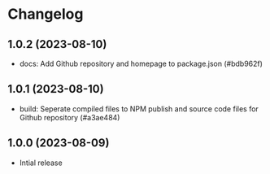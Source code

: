 # Changelog

## 1.0.2 (2023-08-10)

- docs: Add Github repository and homepage to package.json (#bdb962f)

## 1.0.1 (2023-08-10)

- build: Seperate compiled files to NPM publish and source code files for Github repository (#a3ae484)

## 1.0.0 (2023-08-09)

- Intial release
